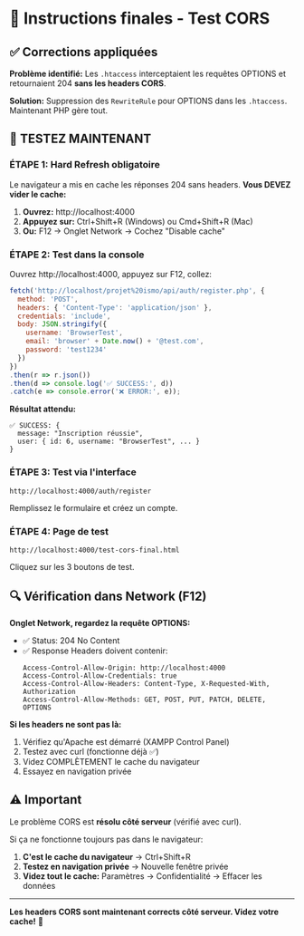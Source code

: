 # 🎯 Instructions finales - Test CORS

## ✅ Corrections appliquées

**Problème identifié:** Les `.htaccess` interceptaient les requêtes OPTIONS et retournaient 204 **sans les headers CORS**.

**Solution:** Suppression des `RewriteRule` pour OPTIONS dans les `.htaccess`. Maintenant PHP gère tout.

## 🧪 TESTEZ MAINTENANT

### ÉTAPE 1: Hard Refresh obligatoire

Le navigateur a mis en cache les réponses 204 sans headers. **Vous DEVEZ vider le cache:**

1. **Ouvrez:** http://localhost:4000
2. **Appuyez sur:** Ctrl+Shift+R (Windows) ou Cmd+Shift+R (Mac)
3. **Ou:** F12 → Onglet Network → Cochez "Disable cache"

### ÉTAPE 2: Test dans la console

Ouvrez http://localhost:4000, appuyez sur F12, collez:

```javascript
fetch('http://localhost/projet%20ismo/api/auth/register.php', {
  method: 'POST',
  headers: { 'Content-Type': 'application/json' },
  credentials: 'include',
  body: JSON.stringify({
    username: 'BrowserTest',
    email: 'browser' + Date.now() + '@test.com',
    password: 'test1234'
  })
})
.then(r => r.json())
.then(d => console.log('✅ SUCCESS:', d))
.catch(e => console.error('❌ ERROR:', e));
```

**Résultat attendu:**
```
✅ SUCCESS: {
  message: "Inscription réussie",
  user: { id: 6, username: "BrowserTest", ... }
}
```

### ÉTAPE 3: Test via l'interface

```
http://localhost:4000/auth/register
```

Remplissez le formulaire et créez un compte.

### ÉTAPE 4: Page de test

```
http://localhost:4000/test-cors-final.html
```

Cliquez sur les 3 boutons de test.

## 🔍 Vérification dans Network (F12)

**Onglet Network, regardez la requête OPTIONS:**
- ✅ Status: 204 No Content
- ✅ Response Headers doivent contenir:
  ```
  Access-Control-Allow-Origin: http://localhost:4000
  Access-Control-Allow-Credentials: true
  Access-Control-Allow-Headers: Content-Type, X-Requested-With, Authorization
  Access-Control-Allow-Methods: GET, POST, PUT, PATCH, DELETE, OPTIONS
  ```

**Si les headers ne sont pas là:**
1. Vérifiez qu'Apache est démarré (XAMPP Control Panel)
2. Testez avec curl (fonctionne déjà ✅)
3. Videz COMPLÈTEMENT le cache du navigateur
4. Essayez en navigation privée

## ⚠️ Important

Le problème CORS est **résolu côté serveur** (vérifié avec curl).

Si ça ne fonctionne toujours pas dans le navigateur:
1. **C'est le cache du navigateur** → Ctrl+Shift+R
2. **Testez en navigation privée** → Nouvelle fenêtre privée
3. **Videz tout le cache:** Paramètres → Confidentialité → Effacer les données

---

**Les headers CORS sont maintenant corrects côté serveur. Videz votre cache!** 🎉
